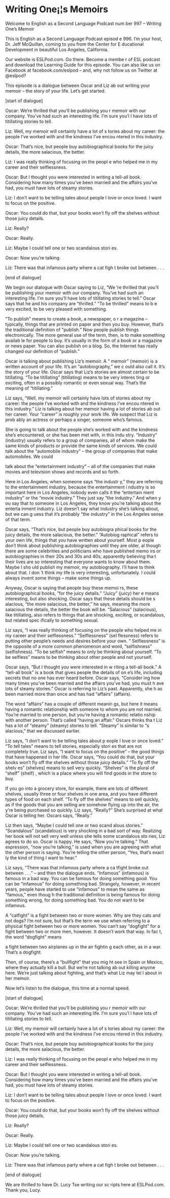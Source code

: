 # Writing One¡¦s Memoirs

Welcome to English as a Second Language Podcast num ber 997 – Writing One’s Memoir

This is English as a Second Language Podcast episod e 996. I’m your host, Dr. Jeff McQuillan, coming to you from the Center for E ducational Development in beautiful Los Angeles, California.

Our website is ESLPod.com. Go there. Become a membe r of ESL podcast and download the Learning Guide for this episode. You can also like us on Facebook at facebook.com/eslpod – and, why not follow us on Twitter at @eslpod?

This episode is a dialogue between Oscar and Liz ab out writing your memoir – the story of your life. Let’s get started.

[start of dialogue]

Oscar: We’re thrilled that you’ll be publishing you r memoir with our company. You’ve had such an interesting life. I’m sure you’l l have lots of titillating stories to tell.

Liz: Well, my memoir will certainly have a lot of s tories about my career: the people I’ve worked with and the kindness I’ve encou ntered in this industry.

Oscar: That’s nice, but people buy autobiographical  books for the juicy details, the more salacious, the better.

Liz: I was really thinking of focusing on the peopl e who helped me in my career and their selflessness.

Oscar: But I thought you were interested in writing  a tell-all book. Considering how many times you’ve been married and the affairs you’ve had, you must have lots of steamy stories.

Liz: I don’t want to be telling tales about people I love or once loved. I want to focus on the positive.

Oscar: You could do that, but your books won’t fly off the shelves without those juicy details.

Liz: Really?

 Oscar: Really.

Liz: Maybe I could tell one or two scandalous stori es.

Oscar: Now you’re talking.

Liz: There was that infamous party where a cat figh t broke out between . . .

[end of dialogue]

We begin our dialogue with Oscar saying to Liz, “We ’re thrilled that you’ll be publishing your memoir with our company. You’ve had  such an interesting life. I’m sure you’ll have lots of titillating stories to  tell.” Oscar says that he and his company are “thrilled.” “To be thrilled” means to b e very excited, to be very pleased with something.

“To publish” means to create a book, a newspaper, o r a magazine – typically, things that are printed on paper and then you buy. However, that’s the traditional definition of “publish.” Now people publish things electronically. The more general use of the term, then, is to make something availab le for people to buy. It’s usually in the form of a book or a magazine or news paper. You can also publish on a blog. So, the Internet has really changed our definition of “publish.”

Oscar is talking about publishing Liz’s memoir. A “ memoir” (memoir) is a written account of your life. It’s an “autobiography,” we c ould also call it. It’s the story of your life. Oscar says that Liz’s stories are almost  certain to be titillating. “To be titillating” (titillating) means to be very interes ting or exciting, often in a possibly romantic or even sexual way. That’s the meaning of “titillating.”

Liz says, “Well, my memoir will certainly have lots  of stories about my career: the people I’ve worked with and the kindness I’ve encou ntered in this industry.” Liz is talking about her memoir having a lot of stories ab out her career. Your “career” is roughly your work life. We suspect that Liz is prob ably an actress or perhaps a singer, someone who’s famous.

She is going to talk about the people she’s worked with and the kindness she’s encountered, or she has been met with, in this indu stry. “Industry” (industry) usually refers to a group of companies, all of whom  make the same kinds of products or provide the same kinds of services. We could talk about the “automobile industry” – the group of companies that  make automobiles. We could

talk about the “entertainment industry” – all of the companies that make movies and television shows and records and so forth.

Here in Los Angeles, when someone says “the industr y,” they are referring to the entertainment industry, because the entertainment i ndustry is so important here in Los Angeles, nobody even calls it the “entertain ment industry” or the “movie industry.” They just say “the industry.” And when y ou say that to someone in Los Angeles, they know you’re talking about the enterta inment industry. Liz doesn’t say what industry she’s talking about, but we can g uess that it’s probably “the industry” in the Los Angeles sense of that term.

Oscar says, “That’s nice, but people buy autobiogra phical books for the juicy details, the more salacious, the better.” “Autobiog raphical” refers to your own life, things that you have written about yourself. Most p eople don’t think about publishing autobiographies until they are older, al though there are some celebrities and politicians who have published memo irs or autobiographies in their 20s and 30s and 40s, apparently believing tha t their lives are so interesting that everyone wants to know about them. Maybe I sho uld publish my memoir, my autobiography. I’ll have to think about that. I don ’t think my life is very interesting, unfortunately. I could always invent some things – make some things up.

Anyway, Oscar is saying that people buy these memoi rs, these autobiographical books, “for the juicy details.” “Juicy” (juicy) her e means interesting, but also shocking. Oscar says that these details should be s alacious, “the more salacious, the better,” he says, meaning the more salacious the details, the better the book will be. “Salacious” (salacious), like titillating,  also refers to things that are shocking, exciting, or scandalous, but related spec ifically to something sexual.

Liz says, “I was really thinking of focusing on the  people who helped me in my career and their selflessness.” “Selflessness” (sel flessness) refers to putting other people’s needs and desires before your own. “ Selflessness” is the opposite of a more common phenomenon and word, “selfishness”  (selfishness). “To be selfish” means to only be thinking about yourself. “To be selfless” means to be thinking about other people and not yourself.

Oscar says, “But I thought you were interested in w riting a tell-all book.” A “tell-all book” is a book that gives people the details of on e’s life, including secrets that no one has ever heard before. Oscar says, “Consider ing how many times you’ve been married and the affairs you’ve had, you must h ave lots of steamy stories.” Oscar is referring to Liz’s past. Apparently, she h as been married more than once and has had “affairs” (affairs).

The word “affairs” has a couple of different meanin gs, but here it means having a romantic relationship with someone to whom you are not married. You’re married to one person, but you’re having a romantic relatio nship with another person. That’s called “having an affair.” Oscars thinks tha t Liz has a lot of “steamy” (steamy) stories to tell. “Steamy” is similar to “s alacious,” that we discussed earlier.

Liz says, “I don’t want to be telling tales about p eople I love or once loved.” “To tell tales” means to tell stories, especially stori es that are not completely true. Liz says, “I want to focus on the positive” – the good things that have happened in her life. Oscar says, “You could do that, but your books won’t fly off the shelves without those juicy details.” “To fly off the shelv es” (shelves) means to sell very quickly. “Shelves” is the plural of “shelf” (shelf) , which is a place where you will find goods in the store to buy.

If you go into a grocery store, for example, there are lots of different shelves, usually three or four shelves in one area, and you have different types of food on each shelf. “To fly off the shelves” means to sell quickly, as if the goods that you are selling are somehow flying up into the air, the y’re being purchased so quickly. Liz says, “Really?” She’s surprised at what Oscar is telling her. Oscars says, “Really.”

Liz then says, “Maybe I could tell one or two scand alous stories.” “Scandalous” (scandalous) is very shocking in a bad sort of way.  Realizing her book will not sell very well unless she tells some scandalous sto ries, Liz agrees to do so. Oscar is happy. He says, “Now you’re talking.” That  expression, “now you’re talking,” is used when you are agreeing with what the other person is saying. You’re telling the other person, “Yes, that’s exact ly the kind of thing I want to hear.”

Liz says, “There was that infamous party where a ca tfight broke out between . . .” – and then the dialogue ends. “Infamous” (infamous)  is famous in a bad way. You can be famous for doing something good. You can  be “infamous” for doing something bad. Strangely, however, in recent years,  people have started to use “infamous” to mean the same as “famous,” even thoug h the traditional definition is being famous for doing something wrong, for doing something bad. You do not want to be infamous.

A “catfight” is a fight between two or more women. Why are they cats and not dogs? I’m not sure, but that’s the term we use when  referring to a physical fight between two or more women. You can’t say “dogfight”  for a fight between two or more men, however. It doesn’t work that way. In fac t, the word “dogfight” means

a fight between two airplanes up in the air fightin g each other, as in a war. That’s a dogfight.

Then, of course, there’s a “bullfight” that you mig ht see in Spain or Mexico, where they actually kill a bull. But we’re not talking ab out killing anyone here. We’re just talking about fighting, and that’s what Liz may tel l about in her memoir.

Now let’s listen to the dialogue, this time at a normal speed.

[start of dialogue]

Oscar: We’re thrilled that you’ll be publishing you r memoir with our company. You’ve had such an interesting life. I’m sure you’l l have lots of titillating stories to tell.

Liz: Well, my memoir will certainly have a lot of s tories about my career: the people I’ve worked with and the kindness I’ve encou ntered in this industry.

Oscar: That’s nice, but people buy autobiographical  books for the juicy details, the more salacious, the better.

Liz: I was really thinking of focusing on the peopl e who helped me in my career and their selflessness.

Oscar: But I thought you were interested in writing  a tell-all book. Considering how many times you’ve been married and the affairs you’ve had, you must have lots of steamy stories.

Liz: I don’t want to be telling tales about people I love or once loved. I want to focus on the positive.

Oscar: You could do that, but your books won’t fly off the shelves without those juicy details.

Liz: Really?

Oscar: Really.

Liz: Maybe I could tell one or two scandalous stori es.

Oscar: Now you’re talking.

 Liz: There was that infamous party where a cat figh t broke out between . . .

[end of dialogue]

We are thrilled to have Dr. Lucy Tse writing our sc ripts here at ESLPod.com. Thank you, Lucy.



